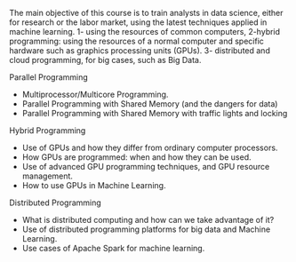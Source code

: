 The main objective of this course is to train analysts in data science, either for research or the labor market, using the latest techniques applied in machine learning.
1- using the resources of common computers, 
2-hybrid programming: using the resources of a normal computer and specific hardware such as graphics processing units (GPUs).
3- distributed and cloud programming, for big cases, such as Big Data.


Parallel Programming
* Multiprocessor/Multicore Programming.
* Parallel Programming with Shared Memory (and the dangers for data)
* Parallel Programming with Shared Memory with traffic lights and locking

Hybrid Programming
* Use of GPUs and how they differ from ordinary computer processors.
* How GPUs are programmed: when and how they can be used.
* Use of advanced GPU programming techniques, and GPU resource management.
* How to use GPUs in Machine Learning.

Distributed Programming
* What is distributed computing and how can we take advantage of it?
* Use of distributed programming platforms for big data and Machine Learning.
* Use cases of Apache Spark for machine learning.
